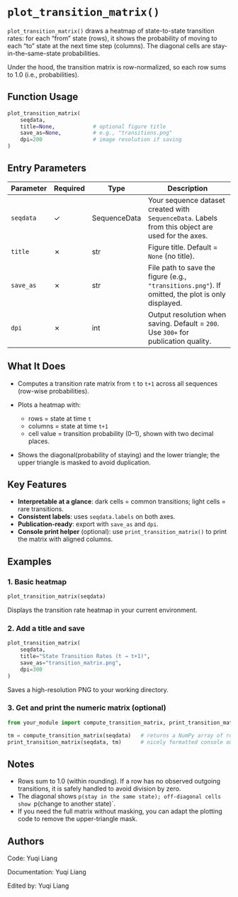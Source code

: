 <!--
 * @Author: Yuqi Liang dawson1900@live.com
 * @Date: 2025-09-12 13:59:06
 * @LastEditors: Yuqi Liang dawson1900@live.com
 * @LastEditTime: 2025-09-12 14:14:56
 * @FilePath: /SequenzoWebsite/docs/en/visualization/plot_transition_matrix.md
 * @Description: 这是默认设置,请设置`customMade`, 打开koroFileHeader查看配置 进行设置: https://github.com/OBKoro1/koro1FileHeader/wiki/%E9%85%8D%E7%BD%AE
-->
# `plot_transition_matrix()`

`plot_transition_matrix()` draws a heatmap of state-to-state transition rates: for each “from” state (rows), it shows the probability of moving to each “to” state at the next time step (columns). The diagonal cells are stay-in-the-same-state probabilities.

Under the hood, the transition matrix is row-normalized, so each row sums to 1.0 (i.e., probabilities).

## Function Usage

```python
plot_transition_matrix(
    seqdata,
    title=None,            # optional figure title
    save_as=None,          # e.g., "transitions.png"
    dpi=200                # image resolution if saving
)
```

## Entry Parameters

| Parameter | Required | Type         | Description                                                                                       |
| --------- | -------- | ------------ | ------------------------------------------------------------------------------------------------- |
| `seqdata` | ✓        | SequenceData | Your sequence dataset created with `SequenceData`. Labels from this object are used for the axes. |
| `title`   | ✗        | str          | Figure title. Default = `None` (no title).                                                        |
| `save_as` | ✗        | str          | File path to save the figure (e.g., `"transitions.png"`). If omitted, the plot is only displayed. |
| `dpi`     | ✗        | int          | Output resolution when saving. Default = `200`. Use `300+` for publication quality.               |

## What It Does

* Computes a transition rate matrix from `t` to `t+1` across all sequences (row-wise probabilities).
* Plots a heatmap with:

  * rows = state at time `t`
  * columns = state at time `t+1`
  * cell value = transition probability (0–1), shown with two decimal places.
* Shows the diagonal(probability of staying) and the lower triangle; the upper triangle is masked to avoid duplication.

## Key Features

* **Interpretable at a glance**: dark cells = common transitions; light cells = rare transitions.
* **Consistent labels**: uses `seqdata.labels` on both axes.
* **Publication-ready**: export with `save_as` and `dpi`.
* **Console print helper** (optional): use `print_transition_matrix()` to print the matrix with aligned columns.

## Examples

### 1. Basic heatmap

```python
plot_transition_matrix(seqdata)
```

Displays the transition rate heatmap in your current environment.

### 2. Add a title and save

```python
plot_transition_matrix(
    seqdata,
    title="State Transition Rates (t → t+1)",
    save_as="transition_matrix.png",
    dpi=300
)
```

Saves a high-resolution PNG to your working directory.

### 3. Get and print the numeric matrix (optional)

```python
from your_module import compute_transition_matrix, print_transition_matrix

tm = compute_transition_matrix(seqdata)   # returns a NumPy array of row-normalized rates
print_transition_matrix(seqdata, tm)      # nicely formatted console output
```

## Notes

* Rows sum to 1.0 (within rounding). If a row has no observed outgoing transitions, it is safely handled to avoid division by zero.
* The diagonal shows `p(stay in the same state); off-diagonal cells show `p(change to another state)`.
* If you need the full matrix without masking, you can adapt the plotting code to remove the upper-triangle mask.

## Authors

Code: Yuqi Liang

Documentation: Yuqi Liang

Edited by: Yuqi Liang


